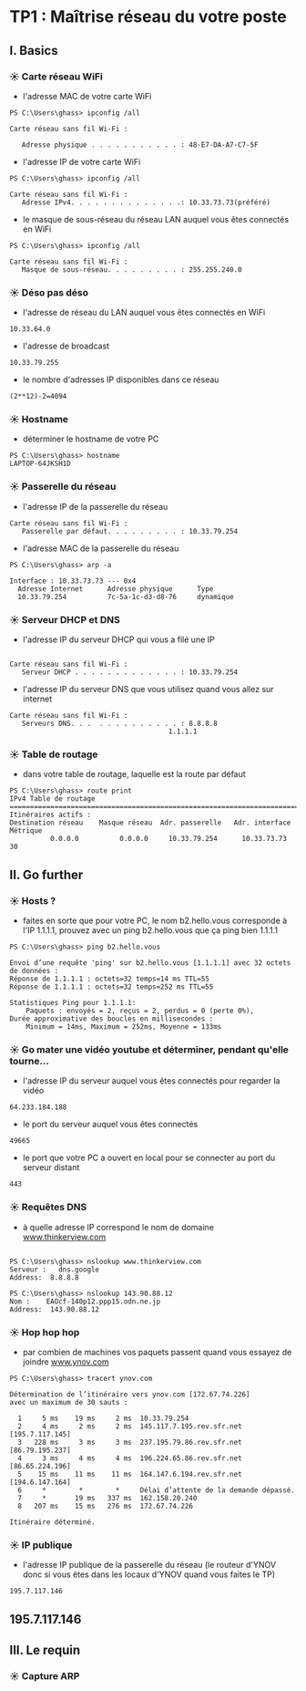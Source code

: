 # TP1 : Maîtrise réseau du votre poste

## I. Basics

### ☀️ Carte réseau WiFi
- l'adresse MAC de votre carte WiFi
```
PS C:\Users\ghass> ipconfig /all

Carte réseau sans fil Wi-Fi :

   Adresse physique . . . . . . . . . . . : 48-E7-DA-A7-C7-5F
```
- l'adresse IP de votre carte WiFi
```
PS C:\Users\ghass> ipconfig /all

Carte réseau sans fil Wi-Fi :
   Adresse IPv4. . . . . . . . . . . . . .: 10.33.73.73(préféré)
```
- le masque de sous-réseau du réseau LAN auquel vous êtes connectés en WiFi

```
PS C:\Users\ghass> ipconfig /all

Carte réseau sans fil Wi-Fi :
   Masque de sous-réseau. . . . . . . . . : 255.255.240.0
```
### ☀️ Déso pas déso

- l'adresse de réseau du LAN auquel vous êtes connectés en WiFi
```
10.33.64.0
```
-   l'adresse de broadcast
```
10.33.79.255
```

- le nombre d'adresses IP disponibles dans ce réseau
```
(2**12)-2=4094
```

### ☀️ Hostname

- déterminer le hostname de votre PC

```
PS C:\Users\ghass> hostname
LAPTOP-64JKSH1D
```

### ☀️ Passerelle du réseau
- l'adresse IP de la passerelle du réseau
```
Carte réseau sans fil Wi-Fi :
   Passerelle par défaut. . . . . . . . . : 10.33.79.254
```
- l'adresse MAC de la passerelle du réseau

```
PS C:\Users\ghass> arp -a

Interface : 10.33.73.73 --- 0x4
  Adresse Internet      Adresse physique      Type
  10.33.79.254          7c-5a-1c-d3-d8-76     dynamique
```
### ☀️ Serveur DHCP et DNS

- l'adresse IP du serveur DHCP qui vous a filé une IP
```

Carte réseau sans fil Wi-Fi :
   Serveur DHCP . . . . . . . . . . . . . : 10.33.79.254
```
- l'adresse IP du serveur DNS que vous utilisez quand vous allez sur internet
```
Carte réseau sans fil Wi-Fi :
   Serveurs DNS. . .  . . . . . . . . . . : 8.8.8.8
                                       1.1.1.1
```

### ☀️ Table de routage

- dans votre table de routage, laquelle est la route par défaut

```
PS C:\Users\ghass> route print
IPv4 Table de routage
===========================================================================
Itinéraires actifs :
Destination réseau    Masque réseau  Adr. passerelle   Adr. interface Métrique
          0.0.0.0          0.0.0.0     10.33.79.254      10.33.73.73     30
```
## II. Go further

### ☀️ Hosts ?
- faites en sorte que pour votre PC, le nom b2.hello.vous corresponde à l'IP 1.1.1.1,
prouvez avec un ping b2.hello.vous que ça ping bien 1.1.1.1

```
PS C:\Users\ghass> ping b2.hello.vous

Envoi d’une requête 'ping' sur b2.hello.vous [1.1.1.1] avec 32 octets de données :
Réponse de 1.1.1.1 : octets=32 temps=14 ms TTL=55
Réponse de 1.1.1.1 : octets=32 temps=252 ms TTL=55

Statistiques Ping pour 1.1.1.1:
    Paquets : envoyés = 2, reçus = 2, perdus = 0 (perte 0%),
Durée approximative des boucles en millisecondes :
    Minimum = 14ms, Maximum = 252ms, Moyenne = 133ms
```

### ☀️ Go mater une vidéo youtube et déterminer, pendant qu'elle tourne...

- l'adresse IP du serveur auquel vous êtes connectés pour regarder la vidéo

```
64.233.184.188
```
- le port du serveur auquel vous êtes connectés
```
49665
```
- le port que votre PC a ouvert en local pour se connecter au port du serveur distant
```
443
```
### ☀️ Requêtes DNS

- à quelle adresse IP correspond le nom de domaine www.thinkerview.com
```

PS C:\Users\ghass> nslookup www.thinkerview.com
Serveur :   dns.google
Address:  8.8.8.8
```

```
PS C:\Users\ghass> nslookup 143.90.88.12
Nom :    EAOcf-140p12.ppp15.odn.ne.jp
Address:  143.90.88.12
```

### ☀️ Hop hop hop

- par combien de machines vos paquets passent quand vous essayez de joindre www.ynov.com
```
PS C:\Users\ghass> tracert ynov.com

Détermination de l’itinéraire vers ynov.com [172.67.74.226]
avec un maximum de 30 sauts :

  1     5 ms    19 ms     2 ms  10.33.79.254
  2     4 ms     2 ms     2 ms  145.117.7.195.rev.sfr.net [195.7.117.145]
  3   228 ms     3 ms     3 ms  237.195.79.86.rev.sfr.net [86.79.195.237]
  4     3 ms     4 ms     4 ms  196.224.65.86.rev.sfr.net [86.65.224.196]
  5    15 ms    11 ms    11 ms  164.147.6.194.rev.sfr.net [194.6.147.164]
  6     *        *        *     Délai d’attente de la demande dépassé.
  7     *       19 ms   337 ms  162.158.20.240
  8   207 ms    15 ms   276 ms  172.67.74.226

Itinéraire déterminé.
```
### ☀️ IP publique

- l'adresse IP publique de la passerelle du réseau (le routeur d'YNOV donc si vous êtes dans les locaux d'YNOV quand vous faites le TP)

```
195.7.117.146
```
## 195.7.117.146
## III. Le requin
### ☀️ Capture ARP
